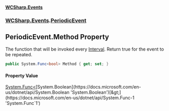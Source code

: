 #### [WCSharp.Events](README.md 'README')
### [WCSharp.Events](WCSharp.Events.md 'WCSharp.Events').[PeriodicEvent](WCSharp.Events.PeriodicEvent.md 'WCSharp.Events.PeriodicEvent')

## PeriodicEvent.Method Property

The function that will be invoked every [Interval](WCSharp.Events.PeriodicEvent.Interval.md 'WCSharp.Events.PeriodicEvent.Interval'). Return true for the event to be repeated.

```csharp
public System.Func<bool> Method { get; set; }
```

#### Property Value
[System.Func&lt;](https://docs.microsoft.com/en-us/dotnet/api/System.Func-1 'System.Func`1')[System.Boolean](https://docs.microsoft.com/en-us/dotnet/api/System.Boolean 'System.Boolean')[&gt;](https://docs.microsoft.com/en-us/dotnet/api/System.Func-1 'System.Func`1')